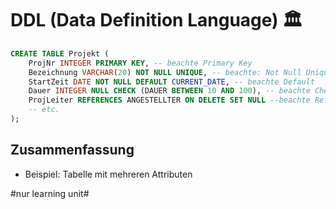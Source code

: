 # DDL (Data Definition Language) 🏛️

```sql
CREATE TABLE Projekt (
	ProjNr INTEGER PRIMARY KEY, -- beachte Primary Key
	Bezeichnung VARCHAR(20) NOT NULL UNIQUE, -- beachte: Not Null Unique
	StartZeit DATE NOT NULL DEFAULT CURRENT_DATE, -- beachte Default
	Dauer INTEGER NULL CHECK (DAUER BETWEEN 10 AND 100), -- beachte Check. Null ist sowieso default
	ProjLeiter REFERENCES ANGESTELLTER ON DELETE SET NULL --beachte Reference und ON Delete
	-- etc.
);
```

## Zusammenfassung
- Beispiel: Tabelle mit mehreren Attributen

#nur learning unit#